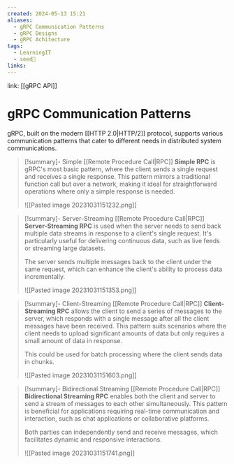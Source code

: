 ```yaml
---
created: 2024-05-13 15:21
aliases:
  - gRPC Communication Patterns
  - gRPC Designs
  - gRPC Achitecture
tags:
  - LearningIT
  - seed🌱
links:
---
```


link: [[gRPC API]]

# gRPC Communication Patterns

gRPC, built on the modern [[HTTP 2.0|HTTP/2]] protocol, supports various communication patterns that cater to different needs in distributed system communications.


> [!summary]- Simple [[Remote Procedure Call|RPC]]
> **Simple RPC** is gRPC's most basic pattern, where the client sends a single request and receives a single response. This pattern mirrors a traditional function call but over a network, making it ideal for straightforward operations where only a simple response is needed.
> 
> ![[Pasted image 20231031151232.png]]


> [!summary]- Server-Streaming [[Remote Procedure Call|RPC]]
> **Server-Streaming RPC** is used when the server needs to send back multiple data streams in response to a client's single request. It's particularly useful for delivering continuous data, such as live feeds or streaming large datasets.
>
> The server sends multiple messages back to the client under the same request, which can enhance the client's ability to process data incrementally.
>
> ![[Pasted image 20231031151353.png]]


> [!summary]- Client-Streaming [[Remote Procedure Call|RPC]]
> **Client-Streaming RPC** allows the client to send a series of messages to the server, which responds with a single message after all the client messages have been received. This pattern suits scenarios where the client needs to upload significant amounts of data but only requires a small amount of data in response.
>
> This could be used for batch processing where the client sends data in chunks.
>
> ![[Pasted image 20231031151603.png]]


> [!summary]- Bidirectional Streaming [[Remote Procedure Call|RPC]]
> **Bidirectional Streaming RPC** enables both the client and server to send a stream of messages to each other simultaneously. This pattern is beneficial for applications requiring real-time communication and interaction, such as chat applications or collaborative platforms.
>
> Both parties can independently send and receive messages, which facilitates dynamic and responsive interactions.
>
> ![[Pasted image 20231031151741.png]]


